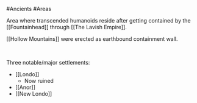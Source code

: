 #Ancients #Areas 

Area where transcended humanoids reside after getting contained by the [[Fountainhead]] through [[The Lavish Empire]]. 

[[Hollow Mountains]] were erected as earthbound containment wall.

 

Three notable/major settlements:

-   [[Londo]]
    -   Now ruined
-   [[Anor]]
-   [[New Londo]]

